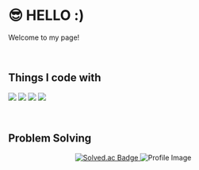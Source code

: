  <h1>😎 HELLO :)</h1>

<div>
 Welcome to my page!

 &nbsp;

 <h2>Things I code with</h2>
 
 <img src="https://img.shields.io/badge/node.js-339933?style=for-the-badge&logo=Node.js&logoColor=white">
 <img src="https://img.shields.io/badge/javascript-F7DF1E?style=for-the-badge&logo=javascript&logoColor=black"> 
<img src="https://img.shields.io/badge/c++-00599C?style=for-the-badge&logo=c%2B%2B&logoColor=white">
  <img src="https://img.shields.io/badge/mysql-4479A1?style=for-the-badge&logo=mysql&logoColor=white"> 
</div>

&nbsp;




  <h2>Problem Solving</h2>
 <div align=center> 
<div class="image-container">
  <a href="https://solved.ac/skgml0606">
    <img src="http://mazassumnida.wtf/api/v2/generate_badge?boj=skgml0606" alt="Solved.ac Badge"> 
  </a>
  <img src="http://mazandi.herokuapp.com/api?handle=skgml0606&theme=warm" alt="Profile Image">
</div>
 </div>











